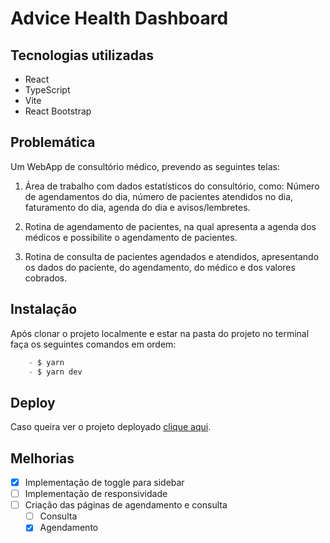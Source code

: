 # Advice Health Dashboard

## Tecnologias utilizadas

 - React 
 - TypeScript 
 - Vite
 - React Bootstrap

## Problemática

Um WebApp de consultório médico, prevendo as seguintes telas:
1. Área de trabalho com dados estatísticos do consultório, como: Número de
   agendamentos do dia, número de pacientes atendidos no dia,
   faturamento do dia, agenda do dia e avisos/lembretes.


2. Rotina de agendamento de pacientes, na qual apresenta a agenda dos
   médicos e possibilite o agendamento de pacientes.


3. Rotina de consulta de pacientes agendados e atendidos, apresentando os
   dados do paciente, do agendamento, do médico e dos valores cobrados.


## Instalação
Após clonar o projeto localmente e estar na pasta do projeto no terminal faça os seguintes comandos em ordem:


```js
    - $ yarn
    - $ yarn dev
```

## Deploy

Caso queira ver o projeto deployado [clique aqui](https://advicehealth.netlify.app/).


## Melhorias
- [x] Implementação de toggle para sidebar
- [ ] Implementação de responsividade
- [ ] Criação das páginas de agendamento e consulta
   - [ ] Consulta
   - [x] Agendamento
